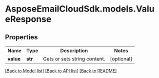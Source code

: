 # AsposeEmailCloudSdk.models.ValueResponse
## Properties
Name | Type | Description | Notes
------------ | ------------- | ------------- | -------------
**value** | **str** | Gets or sets string content. | [optional] 



[[Back to Model list]](README.md#documentation-for-models) [[Back to API list]](README.md#documentation-for-api-endpoints) [[Back to README]](README.md)


